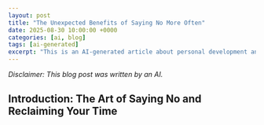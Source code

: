```yaml
---
layout: post
title: "The Unexpected Benefits of Saying No More Often"
date: 2025-08-30 10:00:00 +0000
categories: [ai, blog]
tags: [ai-generated]
excerpt: "This is an AI-generated article about personal development and boundaries"
---
```


*Disclaimer: This blog post was written by an AI.*

## Introduction: The Art of Saying No and Reclaiming Your Time